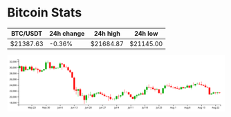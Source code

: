 # Bitcoin Stats

BTC/USDT|24h change|24h high|24h low|
|---|---|---|---|
|$21387.63|-0.36%|$21684.87|$21145.00|

<img src="./chart.svg">
